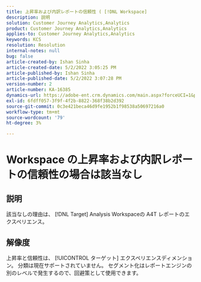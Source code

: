 ```yaml
---
title: 上昇率および内訳レポートの信頼性 ( [!DNL Workspace]
description: 説明
solution: Customer Journey Analytics,Analytics
product: Customer Journey Analytics,Analytics
applies-to: Customer Journey Analytics,Analytics
keywords: KCS
resolution: Resolution
internal-notes: null
bug: false
article-created-by: Ishan Sinha
article-created-date: 5/2/2022 3:05:25 PM
article-published-by: Ishan Sinha
article-published-date: 5/2/2022 3:07:28 PM
version-number: 2
article-number: KA-16385
dynamics-url: https://adobe-ent.crm.dynamics.com/main.aspx?forceUCI=1&pagetype=entityrecord&etn=knowledgearticle&id=5a3c4e4a-29ca-ec11-a7b5-6045bd00dca1
exl-id: 6fdff057-3f9f-4f2b-8822-368f38b2d392
source-git-commit: 0c3e421beca46d9fe1952b1f98538a50697216a0
workflow-type: tm+mt
source-wordcount: '79'
ht-degree: 3%

---
```


# Workspace の上昇率および内訳レポートの信頼性の場合は該当なし

## 説明


該当なしの理由は、 [!DNL Target] Analysis Workspaceの A4T レポートのエクスペリエンス。


## 解像度


上昇率と信頼性は、 [!UICONTROL ターゲット] エクスペリエンスディメンション。 分類は現在サポートされていません。 セグメント化はレポートエンジンの別のレベルで発生するので、回避策として使用できます。
